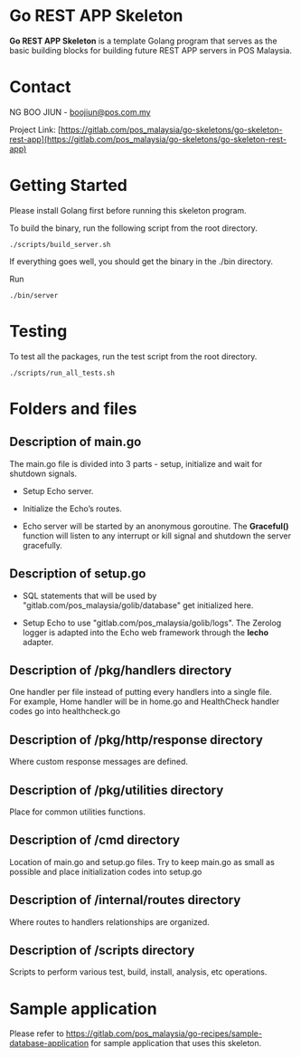 # Go REST APP Skeleton

**Go REST APP Skeleton** is a template Golang program that serves as the basic building blocks for building future REST APP servers in POS Malaysia. 


# Contact

NG BOO JIUN - boojiun@pos.com.my

Project Link: [https://gitlab.com/pos_malaysia/go-skeletons/go-skeleton-rest-app](https://gitlab.com/pos_malaysia/go-skeletons/go-skeleton-rest-app)

# Getting Started

Please install Golang first before running this skeleton program. 

To build the binary, run the following script from the root directory.
```
./scripts/build_server.sh
```

If everything goes well, you should get the binary in the ./bin directory. 

Run 
```
./bin/server
```


# Testing

To test all the packages, run the test script from the root directory.


```
./scripts/run_all_tests.sh
```



# Folders and files 

## Description of main.go

The main.go file is divided into 3 parts - setup, initialize and wait for shutdown signals.

* Setup Echo server. 

* Initialize the Echo’s routes.

* Echo server will be started by an anonymous goroutine. The **Graceful()** function will listen to any interrupt or kill signal and shutdown the server gracefully. 

## Description of setup.go

* SQL statements that will be used by "gitlab.com/pos_malaysia/golib/database" get initialized here.
  
* Setup Echo to use "gitlab.com/pos_malaysia/golib/logs".  The Zerolog logger is adapted into the Echo web framework through the **lecho** adapter. 

## Description of /pkg/handlers directory

One handler per file instead of putting every handlers into a single file.  
For example, Home handler will be in home.go and HealthCheck handler codes go into healthcheck.go


## Description of /pkg/http/response directory


Where custom response messages are defined.

## Description of /pkg/utilities directory

Place for common utilities functions.


## Description of /cmd directory

Location of main.go and setup.go files. Try to keep main.go as small as possible and place initialization codes into setup.go

## Description of /internal/routes directory

Where routes to handlers relationships are organized.


## Description of /scripts directory

Scripts to perform various test, build, install, analysis, etc operations.


# Sample application 

Please refer to https://gitlab.com/pos_malaysia/go-recipes/sample-database-application for sample application that uses this skeleton.
